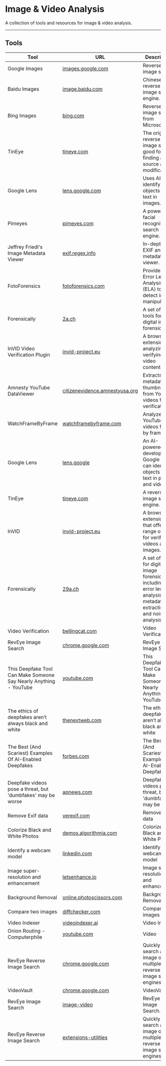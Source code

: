 # Image & Video Analysis

A collection of tools and resources for image & video analysis.

---

## Tools

| Tool | URL | Description |
|------|-----|-------------|
| Google Images | [images.google.com](https://images.google.com/) | Reverse image search. |
| Baidu Images | [image.baidu.com](https://image.baidu.com/) | Chinese reverse image search engine. |
| Bing Images | [bing.com](https://www.bing.com/?scope=images&nr=1&FORM=NOFORM) | Reverse image search from Microsoft. |
| TinEye | [tineye.com](https://www.tineye.com/) | The original reverse image search, good for finding a source and modifications. |
| Google Lens | [lens.google.com](https://lens.google.com/) | Uses AI to identify objects and text in images. |
| Pimeyes | [pimeyes.com](https://pimeyes.com/en/) | A powerful facial recognition search engine. |
| Jeffrey Friedl's Image Metadata Viewer | [exif.regex.info](http://exif.regex.info/exif.cgi) | In-depth EXIF and metadata viewer. |
| FotoForensics | [fotoforensics.com](http://fotoforensics.com/) | Provides Error Level Analysis (ELA) to detect image manipulation. |
| Forensically | [2a.ch](https://2a.ch/photo-forensics/) | A set of free tools for digital image forensics. |
| InVID Video Verification Plugin | [invid-project.eu](https://www.invid-project.eu/tools-and-services/invid-verification-plugin/) | A browser extension for analyzing and verifying video content. |
| Amnesty YouTube DataViewer | [citizenevidence.amnestyusa.org](http://citizenevidence.amnestyusa.org/) | Extracts metadata and thumbnails from YouTube videos for verification. |
| WatchFrameByFrame | [watchframebyframe.com](http://www.watchframebyframe.com/) | Analyze YouTube videos frame by frame. |
| Google Lens | [lens.google](https://lens.google/) | An AI-powered tool developed by Google that can identify objects and text in photos and videos. |
| TinEye | [tineye.com](https://www.tineye.com) | A reverse image search engine. |
| InVID | [invid-project.eu](https://www.invid-project.eu/) | A browser extension that offers a range of tools for verifying videos and images. |
| Forensically | [29a.ch](https://29a.ch/photo-forensics/) | A set of tools for digital image forensics, including error level analysis, metadata extraction, and noise analysis. |
| Video Verification | [bellingcat.com](https://www.bellingcat.com/resources/how-tos/2017/06/30/advanced-guide-verifying-video-content/) | Video Verification |
| RevEye Image Search | [chrome.google.com](https://chrome.google.com/webstore/detail/reveye-reverse-image-sear/keaaclcjhehbbapnphnmpiklalfhelgf?hl=en) | RevEye Image Search |
| This Deepfake Tool Can Make Someone Say Nearly Anything - YouTube | [youtube.com](https://www.youtube.com/watch?v=347jdBs-mRU) | This Deepfake Tool Can Make Someone Say Nearly Anything - YouTube |
| The ethics of deepfakes aren’t always black and white | [thenextweb.com](https://thenextweb.com/podium/2019/06/16/the-ethics-of-deepfakes-arent-always-black-and-white/) | The ethics of deepfakes aren’t always black and white |
| The Best (And Scariest) Examples Of AI-Enabled Deepfakes | [forbes.com](https://www.forbes.com/sites/bernardmarr/2019/07/22/the-best-and-scariest-examples-of-ai-enabled-deepfakes/) | The Best (And Scariest) Examples Of AI-Enabled Deepfakes |
| Deepfake videos pose a threat, but 'dumbfakes' may be worse | [apnews.com](https://apnews.com/e810e38894bf4686ad9d0839b6cef93d) | Deepfake videos pose a threat, but 'dumbfakes' may be worse |
| Remove Exif data | [verexif.com](http://www.verexif.com/en/) | Remove Exif data |
| Colorize Black and White Photos | [demos.algorithmia.com](https://demos.algorithmia.com/colorize-photos) | Colorize Black and White Photos |
| Identify a webcam model | [linkedin.com](https://www.linkedin.com/posts/activity-7219993756777758720-KoOh/?utm_source=share&utm_medium=member_ios) | Identify a webcam model |
| Image super-resolution and enhancement | [letsenhance.io](https://letsenhance.io/) | Image super-resolution and enhancement |
| Background Removal | [online.photoscissors.com](https://online.photoscissors.com/) | Background Removal |
| Compare two images | [diffchecker.com](https://www.diffchecker.com/image-diff) | Compare two images |
| Video Indexer | [videoindexer.ai](https://www.videoindexer.ai/account/login) | Video Indexer |
| Onion Routing - Computerphile | [youtube.com](https://www.youtube.com/watch?v=QRYzre4bf7I) | Video |
| RevEye Reverse Image Search | [chrome.google.com](https://chrome.google.com/webstore/detail/reveye-reverse-image-sear/keaaclcjhehbbapnphnmpiklalfhelgf?hl=en) | Quickly search an image on multiple reverse image search engines. |
| VideoVault | [chrome.google.com](https://chrome.google.com/webstore/detail/videovault-for-chrome/onoidkfboifjpllldnfnaebfigijckmk) | VideoVault |
| RevEye Image Search | [image-video](image-video.md) | RevEye Image Search... |
| RevEye Reverse Image Search | [extensions-utilities](extensions-utilities.md) | Quickly search an image on multiple reverse image search engines.... |
